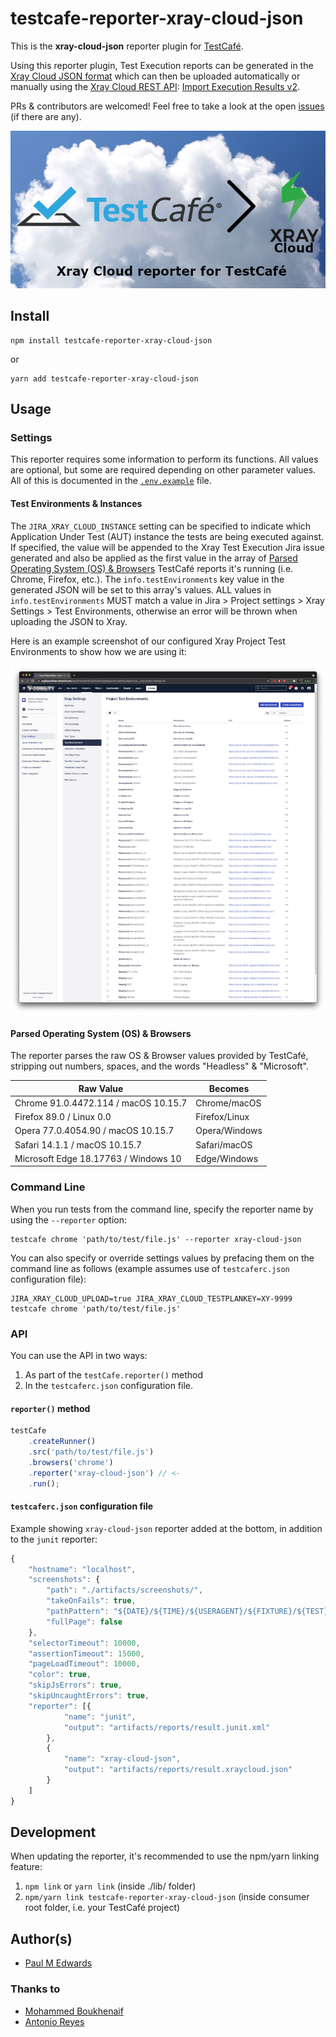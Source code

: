 # testcafe-reporter-xray-cloud-json

This is the **xray-cloud-json** reporter plugin for [TestCafé](http://devexpress.github.io/testcafe).

Using this reporter plugin, Test Execution reports can be generated in the [Xray Cloud JSON format](https://docs.getxray.app/display/XRAYCLOUD/Import+Execution+Results#ImportExecutionResults-XrayJSONformat) which can then be uploaded automatically or manually using the [Xray Cloud REST API](https://docs.getxray.app/display/XRAYCLOUD/REST+API): [Import Execution Results v2](https://docs.getxray.app/display/XRAYCLOUD/Import+Execution+Results+-+REST+v2#ImportExecutionResultsRESTv2-XrayJSONresults).

PRs & contributors are welcomed! Feel free to take a look at the open [issues](https://github.com/PaulMEdwards/testcafe-reporter-xray-cloud-json/issues) (if there are any).

![preview image](./media/preview.png)

## Install

```text
npm install testcafe-reporter-xray-cloud-json
```

or

```text
yarn add testcafe-reporter-xray-cloud-json
```

## Usage

### Settings

This reporter requires some information to perform its functions. All values are optional, but some are required depending on other parameter values. All of this is documented in the [`.env.example`](./.env.example) file.

#### Test Environments & Instances

The `JIRA_XRAY_CLOUD_INSTANCE` setting can be specified to indicate which Application Under Test (AUT) instance the tests are being executed against. If specified, the value will be appended to the Xray Test Execution Jira issue generated and also be applied as the first value in the array of [Parsed Operating System (OS) & Browsers](#parsed-operating-system-os--browsers) TestCafé reports it's running (i.e. Chrome, Firefox, etc.). The `info.testEnvironments` key value in the generated JSON will be set to this array's values. ALL values in `info.testEnvironments` MUST match a value in Jira > Project settings > Xray Settings > Test Environments, otherwise an error will be thrown when uploading the JSON to Xray.

Here is an example screenshot of our configured Xray Project Test Environments to show how we are using it:

![Xray Settings - Project Test Environments](./media/Xray%20Settings%20-%20Project%20Test%20Environments.png)

#### Parsed Operating System (OS) & Browsers

The reporter parses the raw OS & Browser values provided by TestCafé, stripping out numbers, spaces, and the words "Headless" & "Microsoft".

Raw Value | Becomes
--------- | -------
Chrome 91.0.4472.114 / macOS 10.15.7 | Chrome/macOS
Firefox 89.0 / Linux 0.0 | Firefox/Linux
Opera 77.0.4054.90 / macOS 10.15.7 | Opera/Windows
Safari 14.1.1 / macOS 10.15.7 | Safari/macOS
Microsoft Edge 18.17763 / Windows 10 | Edge/Windows

### Command Line

When you run tests from the command line, specify the reporter name by using the `--reporter` option:

```text
testcafe chrome 'path/to/test/file.js' --reporter xray-cloud-json
```

You can also specify or override settings values by prefacing them on the command line as follows (example assumes use of `testcaferc.json` configuration file):

```text
JIRA_XRAY_CLOUD_UPLOAD=true JIRA_XRAY_CLOUD_TESTPLANKEY=XY-9999 testcafe chrome 'path/to/test/file.js'
```

### API

You can use the API in two ways:

1. As part of the `testCafe.reporter()` method
2. In the `testcaferc.json` configuration file.

#### `reporter()` method

```js
testCafe
    .createRunner()
    .src('path/to/test/file.js')
    .browsers('chrome')
    .reporter('xray-cloud-json') // <-
    .run();
```

#### `testcaferc.json` configuration file

Example showing `xray-cloud-json` reporter added at the bottom, in addition to the `junit` reporter:

```js
{
    "hostname": "localhost",
    "screenshots": {
        "path": "./artifacts/screenshots/",
        "takeOnFails": true,
        "pathPattern": "${DATE}/${TIME}/${USERAGENT}/${FIXTURE}/${TEST}/${RUN_ID}/${FILE_INDEX}.png",
        "fullPage": false
    },
    "selectorTimeout": 10000,
    "assertionTimeout": 15000,
    "pageLoadTimeout": 10000,
    "color": true,
    "skipJsErrors": true,
    "skipUncaughtErrors": true,
    "reporter": [{
            "name": "junit",
            "output": "artifacts/reports/result.junit.xml"
        },
        {
            "name": "xray-cloud-json",
            "output": "artifacts/reports/result.xraycloud.json"
        }
    ]
}
```

## Development

When updating the reporter, it's recommended to use the npm/yarn linking feature:

  1. `npm link` or `yarn link` (inside ./lib/ folder)
  2. `npm/yarn link testcafe-reporter-xray-cloud-json` (inside consumer root folder, i.e. your TestCafé project)

## Author(s)

- [Paul M Edwards](https://github.com/PaulMEdwards)

### Thanks to

- [Mohammed Boukhenaif](https://github.com/s1mob)
- [Antonio Reyes](https://github.com/antreyes)
